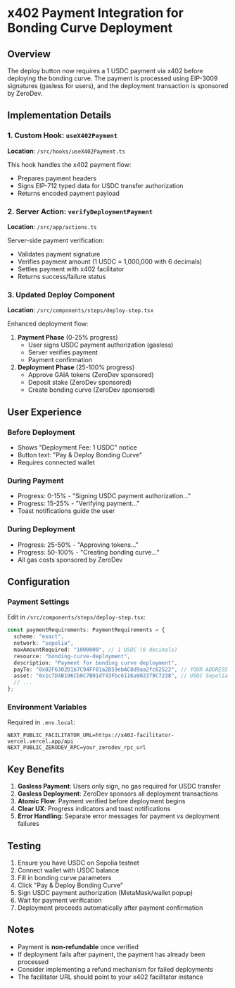 # x402 Payment Integration for Bonding Curve Deployment

## Overview
The deploy button now requires a 1 USDC payment via x402 before deploying the bonding curve. The payment is processed using EIP-3009 signatures (gasless for users), and the deployment transaction is sponsored by ZeroDev.

## Implementation Details

### 1. Custom Hook: `useX402Payment`
**Location**: `/src/hooks/useX402Payment.ts`

This hook handles the x402 payment flow:
- Prepares payment headers
- Signs EIP-712 typed data for USDC transfer authorization
- Returns encoded payment payload

### 2. Server Action: `verifyDeploymentPayment`
**Location**: `/src/app/actions.ts`

Server-side payment verification:
- Validates payment signature
- Verifies payment amount (1 USDC = 1,000,000 with 6 decimals)
- Settles payment with x402 facilitator
- Returns success/failure status

### 3. Updated Deploy Component
**Location**: `/src/components/steps/deploy-step.tsx`

Enhanced deployment flow:
1. **Payment Phase** (0-25% progress)
   - User signs USDC payment authorization (gasless)
   - Server verifies payment
   - Payment confirmation
2. **Deployment Phase** (25-100% progress)
   - Approve GAIA tokens (ZeroDev sponsored)
   - Deposit stake (ZeroDev sponsored)
   - Create bonding curve (ZeroDev sponsored)

## User Experience

### Before Deployment
- Shows "Deployment Fee: 1 USDC" notice
- Button text: "Pay & Deploy Bonding Curve"
- Requires connected wallet

### During Payment
- Progress: 0-15% - "Signing USDC payment authorization..."
- Progress: 15-25% - "Verifying payment..."
- Toast notifications guide the user

### During Deployment
- Progress: 25-50% - "Approving tokens..."
- Progress: 50-100% - "Creating bonding curve..."
- All gas costs sponsored by ZeroDev

## Configuration

### Payment Settings
Edit in `/src/components/steps/deploy-step.tsx`:

```typescript
const paymentRequirements: PaymentRequirements = {
  scheme: "exact",
  network: "sepolia",
  maxAmountRequired: "1000000", // 1 USDC (6 decimals)
  resource: "bonding-curve-deployment",
  description: "Payment for bonding curve deployment",
  payTo: "0x02F6302D1b7C94FF01a2B59ebAC8d9aa2fc62522", // YOUR ADDRESS
  asset: "0x1c7D4B196Cb0C7B01d743Fbc6116a902379C7238", // USDC Sepolia
  // ...
};
```

### Environment Variables
Required in `.env.local`:
```
NEXT_PUBLIC_FACILITATOR_URL=https://x402-facilitator-vercel.vercel.app/api
NEXT_PUBLIC_ZERODEV_RPC=your_zerodev_rpc_url
```

## Key Benefits

1. **Gasless Payment**: Users only sign, no gas required for USDC transfer
2. **Gasless Deployment**: ZeroDev sponsors all deployment transactions
3. **Atomic Flow**: Payment verified before deployment begins
4. **Clear UX**: Progress indicators and toast notifications
5. **Error Handling**: Separate error messages for payment vs deployment failures

## Testing

1. Ensure you have USDC on Sepolia testnet
2. Connect wallet with USDC balance
3. Fill in bonding curve parameters
4. Click "Pay & Deploy Bonding Curve"
5. Sign USDC payment authorization (MetaMask/wallet popup)
6. Wait for payment verification
7. Deployment proceeds automatically after payment confirmation

## Notes

- Payment is **non-refundable** once verified
- If deployment fails after payment, the payment has already been processed
- Consider implementing a refund mechanism for failed deployments
- The facilitator URL should point to your x402 facilitator instance
